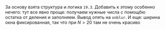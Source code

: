 За основу взята структура и логика ```19.3```. Добавить к этому особенно нечего: тут все явно проще: получаем нужные числа с помощбю остатка от деления и заполняем. Вывод опять на ```onblur```. И еще: ширина окна фиксированная, так что при $N > 20$ там не очень красиво